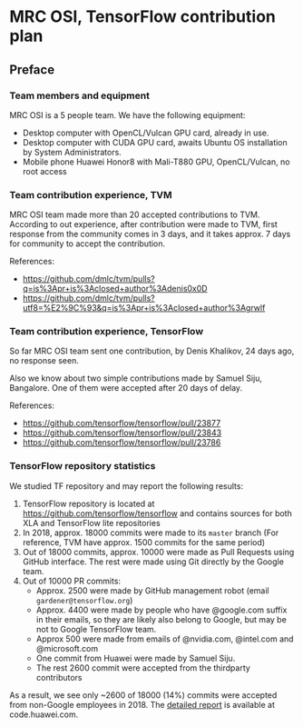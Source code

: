 MRC OSI, TensorFlow contribution plan
=====================================

Preface
-------

### Team members and equipment

MRC OSI is a 5 people team. We have the following equipment:

 * Desktop computer with OpenCL/Vulcan GPU card, already in use.
 * Desktop computer with CUDA GPU card, awaits Ubuntu OS installation by System Administrators.
 * Mobile phone Huawei Honor8 with Mali-T880 GPU, OpenCL/Vulcan, no root access
 
### Team contribution experience, TVM

MRC OSI team made more than 20 accepted contributions to TVM.
According to out experience, after contribution were made to TVM, first response from the community comes in
3 days, and it takes approx. 7 days for community to accept the contribution.

References:
* https://github.com/dmlc/tvm/pulls?q=is%3Apr+is%3Aclosed+author%3Adenis0x0D
* https://github.com/dmlc/tvm/pulls?utf8=%E2%9C%93&q=is%3Apr+is%3Aclosed+author%3Agrwlf

### Team contribution experience, TensorFlow

So far MRC OSI team sent one contribution, by Denis Khalikov, 24 days ago, no response seen.

Also we know about two simple contributions made by Samuel Siju, Bangalore. One of them were accepted
after 20 days of delay.

References:
 * https://github.com/tensorflow/tensorflow/pull/23877
 * https://github.com/tensorflow/tensorflow/pull/23843
 * https://github.com/tensorflow/tensorflow/pull/23786

### TensorFlow repository statistics

We studied TF repository and may report the following results:
 1. TensorFlow repository is located at https://github.com/tensorflow/tensorflow and contains sources 
    for both XLA and TensorFlow lite repositories
 2. In 2018, approx. 18000 commits were made to its `master` branch (For reference, TVM have approx.
    1500 commits for the same period)
 3. Out of 18000 commits, approx. 10000 were made as Pull Requests using GitHub interface. The rest
    were made using Git directly by the Google team.
 4. Out of 10000 PR commits:
    * Approx. 2500 were made by GitHub management robot (email `gardener@tensorflow.org`)
    * Approx. 4400 were made by people who have @google.com suffix in their emails, so they are likely
      also belong to Google, but may be not to Google TensorFlow team.
    * Approx 500 were made from emails of @nvidia.com, @intel.com and @microsoft.com
    * One commit from Huawei were made by Samuel Siju.
    * The rest 2600 commit were accepted from the thirdparty contributors
    
As a result, we see only ~2600 of 18000 (14%) commits were accepted from non-Google employees in 2018.
The [detailed report](http://code.huawei.com/snippets/1158) is available at code.huawei.com.
 


